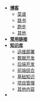 - [**博客**](/blog/)
  - [菜谱](/?id=菜谱)
  - [路书](/?id=路书)
  - [跑步](/?id=跑步)
  - [其他](/?id=其他)
- [**常用链接**]()
- [**知识库**](/)
  - [运维部署](/?id=运维部署)
  - [数据开发](/?id=数据开发)
  - [后端开发](/?id=后端开发)
  - [前端综合](/?id=前端综合)
  - [基础知识](/?id=基础知识)
  - [项目管理](/?id=项目管理)
  - [其他内容](/?id=其他内容)
- 
